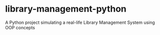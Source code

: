 # library-management-python
A Python project simulating a real-life Library Management System using OOP concepts
